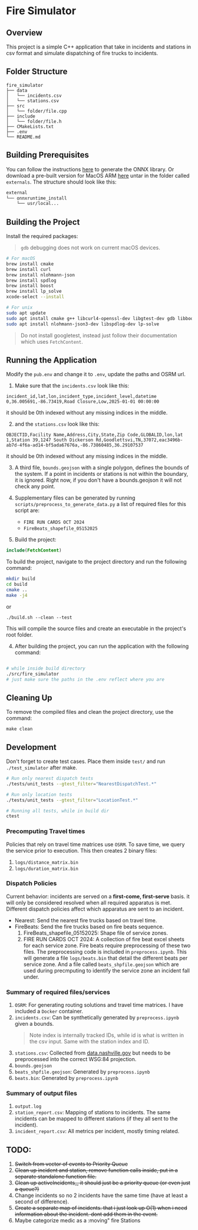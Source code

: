 # Fire Simulator

## Overview
This project is a simple C++ application that take in incidents and stations in csv format and simulate dispatching of fire trucks to incidents.

## Folder Structure
```
fire_simulator
├── data
│   └── incidents.csv
│   └── stations.csv
├── src
│   └── folder/file.cpp
├── include
│   └── folder/file.h
├── CMakeLists.txt
├── .env
└── README.md
```

## Building Prerequisites
You can follow the instructions [here](https://github.com/jptalusan/onnxruntime_boilerplate) to generate the ONNX library.
Or download a pre-built version for MacOS ARM [here](https://vanderbilt.box.com/s/wderjr1ojh8fyikywijftra0626vjnyj) untar in the folder called `externals`.
The structure should look like this:
```bash
external
└── onnxruntime_install
    └── usr/local...
```


## Building the Project

Install the required packages:
> `gdb` debugging does not work on current macOS devices.
```bash
# For macOS
brew install cmake
brew install curl
brew install nlohmann-json
brew install spdlog
brew install boost
brew install lp_solve
xcode-select --install

# For unix
sudo apt update
sudo apt install cmake g++ libcurl4-openssl-dev libgtest-dev gdb libboost-all-dev
sudo apt install nlohmann-json3-dev libspdlog-dev lp-solve
```
> Do not install googletest, instead just follow their documentation which uses `FetchContent`.

## Running the Application
Modify the `pub.env` and change it to `.env`, update the paths and OSRM url.

1. Make sure that the `incidents.csv` look like this:
```csv
incident_id,lat,lon,incident_type,incident_level,datetime
0,36.005691,-86.73419,Road Closure,Low,2025-01-01 00:00:00
```
it should be 0th indexed without any missing indices in the middle.

2. and the `stations.csv` look like this:
```
OBJECTID,Facility Name,Address,City,State,Zip Code,GLOBALID,lon,lat
1,Station 39,1247 South Dickerson Rd,Goodlettsvi,TN,37072,eac3496b-ab7d-4f6a-ad14-bf5ada67676a,-86.73860485,36.29107537
```
it should be 0th  indexed without any missing indices in the middle.

3. A third file, `bounds.geojson` with a single polygon, defines the bounds of the system. If a point in incidents or stations is not within the boundary, it is ignored.
Right now, if you don't have a bounds.geojson it will not check any point.

4. Supplementary files can be generated by running `scripts/preprocess_to_generate_data.py` a list of required files for this script are:
    * `FIRE RUN CARDS OCT 2024`
    * `FireBeats_shapefile_05152025`

5. Build the project:
```cmake
include(FetchContent)
```

To build the project, navigate to the project directory and run the following command:

```bash
mkdir build
cd build
cmake ..
make -j4
```
or
```
./build.sh --clean --test
```
This will compile the source files and create an executable in the project's root folder.

4. After building the project, you can run the application with the following command:
```bash

# while inside build directory 
./src/fire_simulator
# just make sure the paths in the .env reflect where you are
```

## Cleaning Up
To remove the compiled files and clean the project directory, use the command:

```
make clean
```

## Development
Don't forget to create test cases. Place them inside `test/` and run `./test_simulator` after make.

```bash
# Run only nearest dispatch tests
./tests/unit_tests --gtest_filter="NearestDispatchTest.*"

# Run only location tests
./tests/unit_tests --gtest_filter="LocationTest.*"

# Running all tests, while in build dir
ctest
```

### Precomputing Travel times

Policies that rely on travel time matrices use `OSRM`. To save time, we query the service prior to execution. This then creates 2 binary files: 
1. `logs/distance_matrix.bin`
2. `logs/duration_matrix.bin`

### Dispatch Policies
Current behavior: incidents are served on a **first-come, first-serve** basis. it will only be considered resolved when all required apparatus is met.
Different dispatch policies affect which apparatus are sent to an incident.
* Nearest: Send the nearest fire trucks based on travel time.
* FireBeats: Send the fire trucks based on fire beats sequence.
    1. FireBeats_shapefile_05152025: Shape file of service zones.
    2. FIRE RUN CARDS OCT 2024: A collection of fire beat excel sheets for each service zone.
    Fire beats require preprocessing of these two files. The preprocessing code is included in `preprocess.ipynb`. This will generate a file `logs/beats.bin` that detail the different beats per service zone. And a file called `beats_shpfile.geojson` which are used during precmputing to identify the service zone an incident fall under.
    
### Summary of required files/services
1. `OSRM`: For generating routing solutions and travel time matrices. I have included a `Docker` container.
1. `incidents.csv`: Can be synthetically generated by `preprocess.ipynb` given a bounds.
    > Note index is internally tracked IDs, while id is what is written in the csv input. Same with the station index and ID.
2. `stations.csv`: Collected from [data.nashville.gov](https://data.nashville.gov/datasets/Nashville::fire-stations/explore?location=36.180107%2C-86.792213%2C10.04&showTable=true) but needs to be preprocessed into the correct WSG:84 projection.
3. `bounds.geojson`
4. `beats_shpfile.geojson`: Generated by `preprocess.ipynb`
5. `beats.bin`: Generated by `preprocess.ipynb`

### Summary of output files
1. `output.log`
2. `station_report.csv`: Mapping of stations to incidents. The same incidents can be mapped to different stations (if they all sent to the incident).
3. `incident_report.csv`: All metrics per incident, mostly timing related.

## TODO:
1. ~~Switch from vector of events to Priority Queue~~
2. ~~Clean up incident and station, remove function calls inside, put in a separate standalone function file.~~
3. ~~Clean up activeIncidents_, it should just be a priority queue (or even just a queue?)~~
4. Change incidents so no 2 incidents have the same time (have at least a second of difference).
5. ~~Create a separate map of incidents. that i just look up O(1) when i need information about the incident. dont add them in the event.~~
6. Maybe categorize medic as a :moving" fire Stations